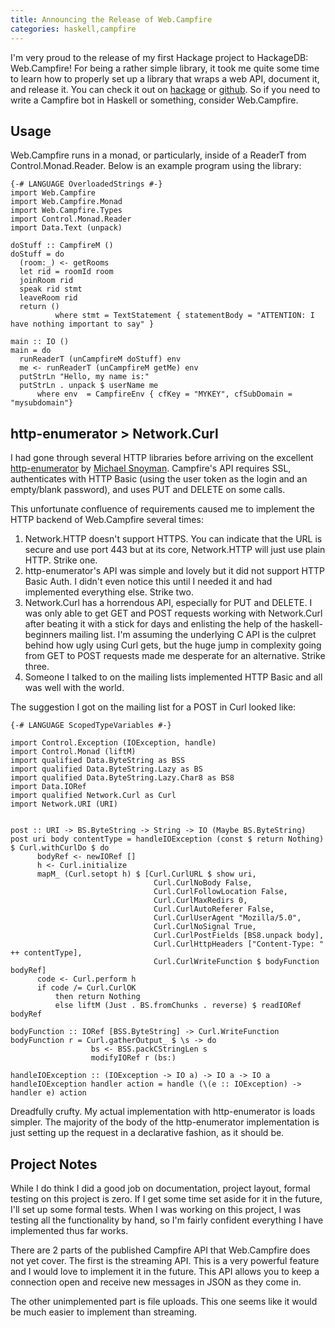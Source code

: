 ```yaml
---
title: Announcing the Release of Web.Campfire
categories: haskell,campfire
---
```


I'm very proud to the release of my first Hackage project to HackageDB:
Web.Campfire! For being a rather simple library, it took me quite some time to
learn how to properly set up a library that wraps a web API, document it, and
release it. You can check it out on
[hackage](http://hackage.haskell.org/package/campfire) or
[github](http://github.com/MichaelXavier/Campfire).  So if you need to write a
Campfire bot in Haskell or something, consider Web.Campfire.

## Usage
  
Web.Campfire runs in a monad, or particularly, inside of a ReaderT from
Control.Monad.Reader. Below is an example program using the library:

~~~~{.haskell}
{-# LANGUAGE OverloadedStrings #-}
import Web.Campfire
import Web.Campfire.Monad
import Web.Campfire.Types
import Control.Monad.Reader
import Data.Text (unpack)

doStuff :: CampfireM ()
doStuff = do
  (room:_) <- getRooms
  let rid = roomId room
  joinRoom rid
  speak rid stmt
  leaveRoom rid
  return ()
          where stmt = TextStatement { statementBody = "ATTENTION: I have nothing important to say" }

main :: IO ()
main = do
  runReaderT (unCampfireM doStuff) env
  me <- runReaderT (unCampfireM getMe) env
  putStrLn "Hello, my name is:"
  putStrLn . unpack $ userName me
      where env  = CampfireEnv { cfKey = "MYKEY", cfSubDomain = "mysubdomain"}
~~~~~~~~~~~~~~~~~~~~~~~~~~~~~

## http-enumerator > Network.Curl

I had gone through several HTTP libraries before arriving on the excellent
[http-enumerator](http://hackage.haskell.org/package/http-enumerator) by
[Michael Snoyman](http://www.snoyman.com). Campfire's API requires SSL,
authenticates with HTTP Basic (using the user token as the login and an
empty/blank password), and uses PUT and DELETE on some calls.

This unfortunate confluence of requirements caused me to implement the HTTP
backend of Web.Campfire several times:

1. Network.HTTP doesn't support HTTPS. You can indicate that the URL is secure and use port 443 but at its core, Network.HTTP will just use plain HTTP. Strike one.
2. http-enumerator's API was simple and lovely but it did not support HTTP Basic Auth. I didn't even notice this until I needed it and had implemented everything else. Strike two. 
3. Network.Curl has a horrendous API, especially for PUT and DELETE. I was only able to get GET and POST requests working with Network.Curl after beating it with a stick for days and enlisting the help of the haskell-beginners mailing list. I'm assuming the underlying C API is the culpret behind how ugly using Curl gets, but the huge jump in complexity going from GET to POST requests made me desperate for an alternative. Strike three.
4. Someone I talked to on the mailing lists implemented HTTP Basic and all was well with the world.

The suggestion I got on the mailing list for a POST in Curl looked like:

~~~~{.haskell}
{-# LANGUAGE ScopedTypeVariables #-}

import Control.Exception (IOException, handle)
import Control.Monad (liftM)
import qualified Data.ByteString as BSS
import qualified Data.ByteString.Lazy as BS
import qualified Data.ByteString.Lazy.Char8 as BS8
import Data.IORef
import qualified Network.Curl as Curl
import Network.URI (URI)


post :: URI -> BS.ByteString -> String -> IO (Maybe BS.ByteString)
post uri body contentType = handleIOException (const $ return Nothing) $ Curl.withCurlDo $ do
      bodyRef <- newIORef []
      h <- Curl.initialize
      mapM_ (Curl.setopt h) $ [Curl.CurlURL $ show uri,
                                Curl.CurlNoBody False,
                                Curl.CurlFollowLocation False,
                                Curl.CurlMaxRedirs 0,
                                Curl.CurlAutoReferer False,
                                Curl.CurlUserAgent "Mozilla/5.0",
                                Curl.CurlNoSignal True,
                                Curl.CurlPostFields [BS8.unpack body],
                                Curl.CurlHttpHeaders ["Content-Type: " ++ contentType],
                                Curl.CurlWriteFunction $ bodyFunction bodyRef]
      code <- Curl.perform h
      if code /= Curl.CurlOK
          then return Nothing
          else liftM (Just . BS.fromChunks . reverse) $ readIORef bodyRef

bodyFunction :: IORef [BSS.ByteString] -> Curl.WriteFunction
bodyFunction r = Curl.gatherOutput_ $ \s -> do
                  bs <- BSS.packCStringLen s
                  modifyIORef r (bs:)

handleIOException :: (IOException -> IO a) -> IO a -> IO a
handleIOException handler action = handle (\(e :: IOException) -> handler e) action
~~~~

Dreadfully crufty. My actual implementation with http-enumerator is loads simpler. The majority of the body of the http-enumerator implementation is just setting up the request in a declarative fashion, as it should be.

## Project Notes
While I do think I did a good job on documentation, project layout, formal
testing on this project is zero. If I get some time set aside for it in the
future, I'll set up some formal tests. When I was working on this project, I
was testing all the functionality by hand, so I'm fairly confident everything I
have implemented thus far works.

There are 2 parts of the published Campfire API that Web.Campfire does not yet
cover. The first is the streaming API. This is a very powerful feature and I
would love to implement it in the future. This API allows you to keep a
connection open and receive new messages in JSON as they come in.

The other unimplemented part is file uploads. This one seems like it would be
much easier to implement than streaming.
